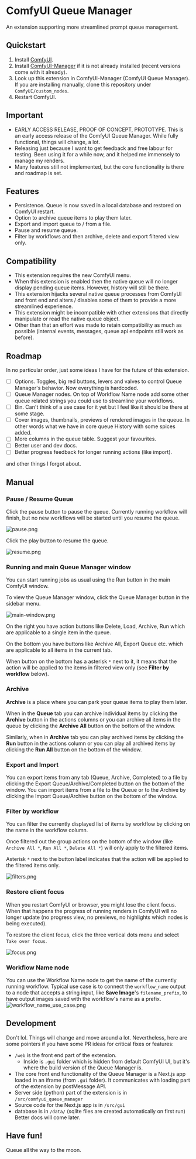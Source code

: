 # ComfyUI Queue Manager

An extension supporting more streamlined prompt queue management.

## Quickstart

1. Install [ComfyUI](https://docs.comfy.org/get_started).
1. Install [ComfyUI-Manager](https://github.com/ltdrdata/ComfyUI-Manager) if it is not already installed (recent versions come with it already).
1. Look up this extension in ComfyUI-Manager (ComfyUI Queue Manager). If you are installing manually, clone this repository under `ComfyUI/custom_nodes`.
1. Restart ComfyUI.

## Important

- EARLY ACCESS RELEASE, PROOF OF CONCEPT, PROTOTYPE. This is an early access release of the ComfyUI Queue Manager. While fully functional, things will change, a lot.
- Releasing just because I want to get feedback and free labour for testing. Been using it for a while now, and it helped me immensely to manage my renders.
- Many features still not implemented, but the core functionality is there and roadmap is set.

## Features
- Persistence. Queue is now saved in a local database and restored on ComfyUI restart.
- Option to archive queue items to play them later.
- Export and import queue to / from a file.
- Pause and resume queue.
- Filter by workflows and then archive, delete and export filtered view only.

## Compatibility
- This extension requires the new ComfyUI menu.
- When this extension is enabled then the native queue will no longer display pending queue items. However, history will still be there.
- This extension hijacks several native queue processes from ComfyUI and front end and alters / disables some of them to provide a more streamlined experience.
- This extension might be incompatible with other extensions that directly manipulate or read the native queue object.
- Other than that an effort was made to retain compatibility as much as possible (internal events, messages, queue api endpoints still work as before).

## Roadmap
In no particular order, just some ideas I have for the future of this extension.
- [ ] Options. Toggles, big red buttons, levers and valves to control Queue Manager's behavior. Now everything is hardcoded.
- [ ] Queue Manager nodes. On top of Workflow Name node add some other queue related strings you could use to streamline your workflows.
- [ ] Bin. Can't think of a use case for it yet but I feel like it should be there at some stage.
- [ ] Cover images, thumbnails, previews of rendered images in the queue. In other words what we have in core queue History with some spices added.
- [ ] More columns in the queue table. Suggest your favourites.
- [ ] Better user and dev docs.
- [ ] Better progress feedback for longer running actions (like import).

and other things I forgot about.

## Manual
### Pause / Resume Queue
Click the pause button to pause the queue.
Currently running workflow will finish, but no new workflows will be started until you resume the queue.

![pause.png](readme-img/pause.png)

Click the play button to resume the queue.

![resume.png](readme-img/resume.png)

### Running and main Queue Manager window
You can start running jobs as usual using the Run button in the main ComfyUI window.

To view the Queue Manager window, click the Queue Manager button in the sidebar menu.

![main-window.png](readme-img/main-window.png)

On the right you have action buttons like Delete, Load, Archive, Run which are applicable to a single item in the queue.

On the bottom you have buttons like Archive All, Export Queue etc. which are applicable to all items in the current tab.

When button on the bottom has a asterisk `*` next to it, it means that the action will be applied to the items in filtered view only (see **Filter by workflow** below).


### Archive
**Archive** is a place where you can park your queue items to play them later.

When in the **Queue** tab you can archive individual items by clicking the **Archive** button in the actions columns or you can archive all items in the queue by clicking the **Archive All** button on the bottom of the window.

Similarly, when in **Archive** tab you can play archived items by clicking the **Run** button in the actions column or you can play all archived items by clicking the **Run All** button on the bottom of the window.

### Export and Import

You can export items from any tab (Queue, Archive, Completed) to a file by clicking the Export Queue/Archive/Completed button on the bottom of the window.
You can import items from a file to the Queue or to the Archive by clicking the Import Queue/Archive button on the bottom of the window.

### Filter by workflow
You can filter the currently displayed list of items by workflow by clicking on the name in the workflow column.

Once filtered out the group actions on the bottom of the window (like `Archive All *`, `Run All *`, `Delete All *`) will only apply to the filtered items.

Asterisk `*` next to the button label indicates that the action will be applied to the filtered items only.

![filters.png](readme-img/filters.png)

### Restore client focus
When you restart ComfyUI or browser, you might lose the client focus. When that happens the progress of running renders in ComfyUI will no longer update (no progress view, no previews, no highlights which nodes is being executed).

To restore the client focus, click the three vertical dots menu and select `Take over focus`.

![focus.png](readme-img/focus.png)

### Workflow Name node
You can use the Workflow Name node to get the name of the currently running workflow.
Typical use case is to connect the `workflow_name` output to a node that accepts a string input, like **Save Image**'s `filename_prefix`, to have output images saved with the workflow's name as a prefix.
![workflow_name_use_case.png](web/docs/workflow_name_use_case.png)

## Development
Don't lol. Things will change and move around a lot.
Nevertheless, here are some pointers if you have some PR ideas for critical fixes or features:
- `/web` is the front end part of the extension.
  - Inside is `.gui` folder which is hidden from default ComfyUI UI, but it's where the build version of the Queue Manager is.
- The core front end functionality of the Queue Manager is a Next.js app loaded in an iframe (from  `.gui` folder). It communicates with loading part of the extension by postMessage API.
- Server side (python) part of the extension is in `/src/comfyui_queue_manager`
- Source code for the Next.js app is in `/src/gui`
- database is in `/data/` (sqlite files are created automatically on first run)
Better docs will come later.

## Have fun!
Queue all the way to the moon.
